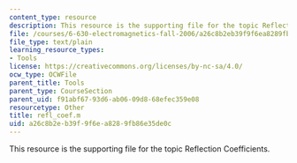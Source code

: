 ```yaml
---
content_type: resource
description: This resource is the supporting file for the topic Reflection Coefficients.
file: /courses/6-630-electromagnetics-fall-2006/a26c8b2eb39f9f6ea8289fb86e35de0c_refl_coef.m
file_type: text/plain
learning_resource_types:
- Tools
license: https://creativecommons.org/licenses/by-nc-sa/4.0/
ocw_type: OCWFile
parent_title: Tools
parent_type: CourseSection
parent_uid: f91abf67-93d6-ab06-09d8-68efec359e08
resourcetype: Other
title: refl_coef.m
uid: a26c8b2e-b39f-9f6e-a828-9fb86e35de0c
---
```

This resource is the supporting file for the topic Reflection Coefficients.